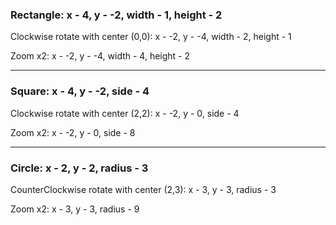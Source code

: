
### Rectangle: x - 4, y - -2, width - 1, height - 2 

Clockwise rotate with center (0,0): x - -2, y - -4, width - 2, height - 1 

Zoom x2: x - -2, y - -4, width - 4, height - 2 

-----------------------
### Square: x - 4, y - -2, side - 4 

Clockwise rotate with center (2,2): x - -2, y - 0, side - 4 

Zoom x2: x - -2, y - 0, side - 8

-----------------------
### Circle: x - 2, y - 2, radius - 3 

CounterClockwise rotate with center (2,3): x - 3, y - 3, radius - 3 

Zoom x2: x - 3, y - 3, radius - 9

